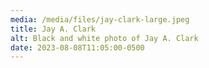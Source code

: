 ```yaml
---
media: /media/files/jay-clark-large.jpeg
title: Jay A. Clark
alt: Black and white photo of Jay A. Clark
date: 2023-08-08T11:05:00-0500
---
```

